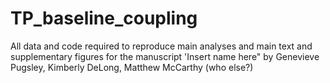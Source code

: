 # TP_baseline_coupling
 All data and code required to reproduce main analyses and main text and supplementary figures for the manuscript 'Insert name here" by Genevieve Pugsley, Kimberly DeLong, Matthew McCarthy (who else?)
